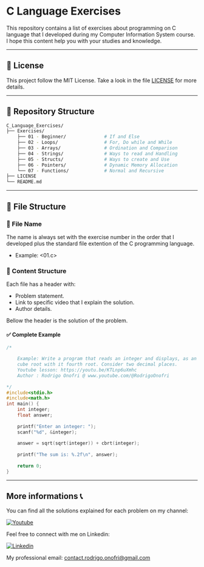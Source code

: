 # C Language Exercises

This repository contains a list of exercises about programming on C language that I developed during my Computer Information System course. I hope this content help you with your studies and knowledge.

--- 
## 📝 License

This project follow the MIT License. Take a look in the file [LICENSE](LICENSE) for more details.

---

## 📂 Repository Structure

```bash
C_Language_Exercises/
├── Exercises/   
	├── 01 - Beginner/              # If and Else
	├── 02 - Loops/                 # For, Do while and While 
	├── 03 - Arrays/                # Ordination and Comparison
	├── 04 - Strings/               # Ways to read and Handling
	├── 05 - Structs/               # Ways to create and Use
	├── 06 - Pointers/              # Dynamic Memory Allocation 
	└── 07 - Functions/             # Normal and Recursive
├── LICENSE
└── README.md
```

--- 

## 📄 File Structure
### 📌 File Name

The name is always set with the exercise number in the order that I developed plus the standard file extention of the C programming language.
- Example: <01.c> 

### 📌 Content Structure

Each file has a header with:

- Problem statement.
- Link to specific video that I explain the solution.
- Author details.

Bellow the header is the solution of the problem.

#### ✅ Complete Example

```05.c
/*

	Example: Write a program that reads an integer and displays, as an answer, the sum of it 	
	cube root with it fourth root. Consider two decimal places.
 	Youtube lesson: https://youtu.be/KTLnp6uXmhc
 	Author : Rodrigo Onofri @ www.youtube.com/@RodrigoOnofri
 	
*/
#include<stdio.h>
#include<math.h>
int main() {
	int integer;
	float answer;
	
	printf("Enter an integer: ");
	scanf("%d", &integer);
	
	answer = sqrt(sqrt(integer)) + cbrt(integer);
	
	printf("The sum is: %.2f\n", answer);
	
	return 0;
}
```

--- 

## More informations 📞 

You can find all the solutions explained for each problem on my channel:

[![Youtube](https://img.shields.io/badge/YouTube-FF0000?style=for-the-badge&logo=youtube&logoColor=white)](https://www.youtube.com/@RodrigoOnofri)

Feel free to connect with me on Linkedin:

[![Linkedin](https://img.shields.io/badge/LinkedIn-0077B5?style=for-the-badge&logo=linkedin&logoColor=white)](https://www.linkedin.com/in/Rodrigo-Onofri)

My professional email: contact.rodrigo.onofri@gmail.com
